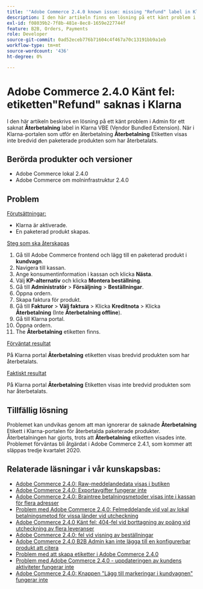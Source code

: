 ```yaml
---
title: '"Adobe Commerce 2.4.0 known issue: missing "Refund" label in Klarna'
description: I den här artikeln finns en lösning på ett känt problem i Admin för ett saknat **Refund**-märke i Klarna VBE (Vendor Bundled Extension). När det är i Klarna-portalen som gör en återbetalning visas inte etiketten **Refund** bredvid den paketerade produkten som har återbetalats.
exl-id: f08039b2-7f8b-481e-8ec8-1659e227744f
feature: B2B, Orders, Payments
role: Developer
source-git-commit: 0ad52eceb776b71604c4f467a70c13191bb9a1eb
workflow-type: tm+mt
source-wordcount: '436'
ht-degree: 0%

---
```


# Adobe Commerce 2.4.0 Känt fel: etiketten&quot;Refund&quot; saknas i Klarna

I den här artikeln beskrivs en lösning på ett känt problem i Admin för ett saknat **Återbetalning** label in Klarna VBE (Vendor Bundled Extension). När i Klarna-portalen som utför en återbetalning **Återbetalning** Etiketten visas inte bredvid den paketerade produkten som har återbetalats.

## Berörda produkter och versioner

* Adobe Commerce lokal 2.4.0
* Adobe Commerce om molninfrastruktur 2.4.0

## Problem

<u>Förutsättningar:</u>

* Klarna är aktiverade.
* En paketerad produkt skapas.

<u>Steg som ska återskapas</u>

1. Gå till Adobe Commerce frontend och lägg till en paketerad produkt i **kundvagn**.
1. Navigera till kassan.
1. Ange konsumentinformation i kassan och klicka **Nästa**.
1. Välj **KP-alternativ** och klicka **Montera beställning**.
1. Gå till **Administratör** > **Försäljning** > **Beställningar**.
1. Öppna ordern.
1. Skapa faktura för produkt.
1. Gå till **Fakturor** > **Välj faktura** > Klicka **Kreditnota** > Klicka **Återbetalning** (Inte **Återbetalning offline**).
1. Gå till Klarna portal.
1. Öppna ordern.
1. The **Återbetalning** etiketten finns.

<u>Förväntat resultat</u>

På Klarna portal **Återbetalning** etiketten visas bredvid produkten som har återbetalats.

<u>Faktiskt resultat</u>

På Klarna portal **Återbetalning** Etiketten visas inte bredvid produkten som har återbetalats.

## Tillfällig lösning

Problemet kan undvikas genom att man ignorerar de saknade **Återbetalning** Etikett i Klarna-portalen för återbetalda paketerade produkter. Återbetalningen har gjorts, trots att **Återbetalning** etiketten visades inte. Problemet förväntas bli åtgärdat i Adobe Commerce 2.4.1, som kommer att släppas tredje kvartalet 2020.

## Relaterade läsningar i vår kunskapsbas:

* [Adobe Commerce 2.4.0: Raw-meddelandedata visas i butiken](/help/troubleshooting/storefront/magento-2-4-0-issue-storefront-raw-message-data-display.md)
* [Adobe Commerce 2.4.0: Exportavgifter fungerar inte](/help/troubleshooting/miscellaneous/magento-2-4-0-known-issue-export-tax-rates-does-not-work.md)
* [Adobe Commerce 2.4.0: Braintree betalningsmetoder visas inte i kassan för flera adresser](/help/troubleshooting/payments/magento-2-4-0-braintree-not-in-multiple-addresses-checkout.md)
* [Problem med Adobe Commerce 2.4.0: Felmeddelande vid val av lokal betalningsmetod för vissa länder vid utcheckning](/help/troubleshooting/payments/magento-2-4-0-checkout-error-selecting-local-payments.md)
* [Adobe Commerce 2.4.0 Känt fel: 404-fel vid borttagning av poäng vid utcheckning av flera leveranser](/help/troubleshooting/storefront/magento-2-4-0-404-error-removing-rewards-points-on-multi-shipping-checkout.md)
* [Adobe Commerce 2.4.0: fel vid visning av beställningar](/help/troubleshooting/storefront/magento-2-4-0-known-issue-orders-display-error.md)
* [Adobe Commerce 2.4.0 B2B Admin kan inte lägga till en konfigurerbar produkt att citera](/help/troubleshooting/miscellaneous/magento-2-4-0-b2b-admin-can-t-add-configurable-product-to-quote.md)
* [Problem med att skapa etiketter i Adobe Commerce 2.4.0](/help/troubleshooting/known-issues-patches-attached/shipping-labels-creation-known-issue-in-magento-2-4-0.md)
* [Problem med Adobe Commerce 2.4.0 - uppdateringen av kundens aktiviteter fungerar inte](/help/troubleshooting/miscellaneous/magento-2-4-0-refresh-on-customer-activities-does-not-work.md)
* [Adobe Commerce 2.4.0: Knappen &quot;Lägg till markeringar i kundvagnen&quot; fungerar inte](/help/troubleshooting/miscellaneous/magento-2-4-0-add-selections-to-my-cart-does-not-work.md)
